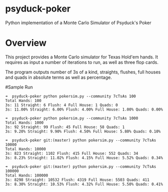 # psyduck-poker
Python implementation of a Monte Carlo Simulator of Psyduck's Poker

# Overview
This project provides a Monte Carlo simulator for Texas Hold'em hands.
It requires as input a number of iterations to run, as well as three flop cards.

The program outputs number of 3s of a kind, straights, flushes, full houses and quads in absolute terms as well as percentage.

#Sample Run

```
➜  psyduck-poker python pokersim.py --community 7cTsAs 100
Total Hands: 100
3s: 11 Straight: 6 Flush: 4 Full House: 1 Quads: 0
3s: 11.00% Straight: 6.00% Flush: 4.00% Full House: 1.00% Quads: 0.00%

➜  psyduck-poker python pokersim.py --community 7cTsAs 1000
Total Hands: 1000
3s: 92 Straight: 99 Flush: 45 Full House: 58 Quads: 1
3s: 9.20% Straight: 9.90% Flush: 4.50% Full House: 5.80% Quads: 0.10%

➜  psyduck-poker git:(master) python pokersim.py --community 7cTsAs 10000
Total Hands: 10000
3s: 823 Straight: 1102 Flush: 415 Full House: 552 Quads: 34
3s: 8.23% Straight: 11.02% Flush: 4.15% Full House: 5.52% Quads: 0.34%

➜  psyduck-poker git:(master) python pokersim.py --community 7cTsAs 100000
Total Hands: 100000
3s: 8298 Straight: 10532 Flush: 4319 Full House: 5503 Quads: 411
3s: 8.30% Straight: 10.53% Flush: 4.32% Full House: 5.50% Quads: 0.41%
```
